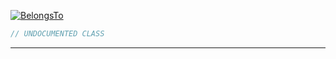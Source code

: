 <a href='https://github.com/ajthinking/archetype/blob/master/src/Endpoints/Laravel/BelongsTo.php'>![BelongsTo](https://img.shields.io/badge/-Archetype\Endpoints\Laravel\BelongsTo-blue)
```php
// UNDOCUMENTED CLASS
```
<hr>